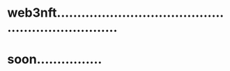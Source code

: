 # web3nft....................................................................
# soon................
